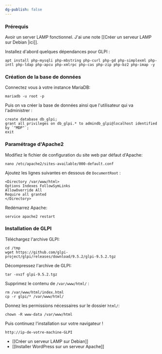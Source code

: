 ```yaml
---
dg-publish: false
---
```

### Prérequis
Avoir un server LAMP fonctionnel. J'ai une note [[Créer un serveur LAMP sur Debian |ici]]. 

Installez d'abord quelques dépendances pour GLPI :
```
apt install php-mysqli php-mbstring php-curl php-gd php-simplexml php-intl php-ldap php-apcu php-xmlrpc php-cas php-zip php-bz2 php-imap -y
```

### Création de la base de données

Connectez vous à votre instance MariaDB:

```
mariadb -u root -p
```

Puis on va créer la base de données ainsi que l'utilisateur qui va l'administrer : 

```
create database db_glpi;  
grant all privileges on db_glpi.* to admindb_glpi@localhost identified by `"MDP"`;  
exit
```

### Paramétrage d'Apache2

Modifiez le fichier de configuration du site web par défaut d'Apache:

```
nano /etc/apache2/sites-available/000-default.conf
```

Ajoutez les lignes suivantes en dessous de  `DocumentRoot` :

```
<Directory /var/www/html>  
Options Indexes FollowSymLinks  
AllowOverride All  
Require all granted  
</Directory>
```

Redémarrez Apache:

```
service apache2 restart
```


### Installation de GLPI

Téléchargez l'archive GLPI:

```
cd /tmp  
wget https://github.com/glpi-project/glpi/releases/download/9.5.2/glpi-9.5.2.tgz  
```

Décompressez l'archive de GLPI:

```
tar -xvzf glpi-9.5.2.tgz
```

Supprimez le contenu de `/var/www/html/` :

```
rm /var/www/html/index.html  
cp -r glpi/* /var/www/html/
```

Donnez les permissions nécessaires sur le dossier `html/`:

```
chown -R www-data /var/www/html
```

Puis continuez l'installation sur votre navigateur !

```
http://ip-de-votre-machine-GLPI
```

- [[Créer un serveur LAMP sur Debian]]
- [[Installer WordPress sur un serveur Apache]]
